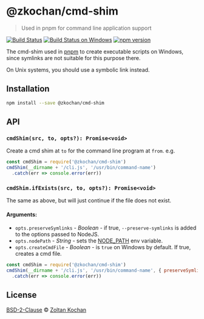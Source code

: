 # @zkochan/cmd-shim

> Used in pnpm for command line application support

<!--@shields('travis', 'appveyor', 'npm')-->
[![Build Status](https://img.shields.io/travis/pnpm/cmd-shim/master.svg)](https://travis-ci.org/pnpm/cmd-shim) [![Build Status on Windows](https://img.shields.io/appveyor/ci/zkochan/cmd-shim-8ah3a/master.svg)](https://ci.appveyor.com/project/zkochan/cmd-shim-8ah3a/branch/master) [![npm version](https://img.shields.io/npm/v/@zkochan/cmd-shim.svg)](https://www.npmjs.com/package/@zkochan/cmd-shim)
<!--/@-->

The cmd-shim used in [pnpm](https://github.com/rstacruz/pnpm) to create executable scripts on Windows,
since symlinks are not suitable for this purpose there.

On Unix systems, you should use a symbolic link instead.

## Installation

```sh
npm install --save @zkochan/cmd-shim
```

## API

### `cmdShim(src, to, opts?): Promise<void>`

Create a cmd shim at `to` for the command line program at `from`.
e.g.

```javascript
const cmdShim = require('@zkochan/cmd-shim')
cmdShim(__dirname + '/cli.js', '/usr/bin/command-name')
  .catch(err => console.error(err))
```

### `cmdShim.ifExists(src, to, opts?): Promise<void>`

The same as above, but will just continue if the file does not exist.

#### Arguments:

- `opts.preserveSymlinks` - _Boolean_ - if true, `--preserve-symlinks` is added to the options passed to NodeJS.
- `opts.nodePath` - _String_ - sets the [NODE_PATH](https://nodejs.org/api/cli.html#cli_node_path_path) env variable.
- `opts.createCmdFile` - _Boolean_ - is `true` on Windows by default. If true, creates a cmd file.

```javascript
const cmdShim = require('@zkochan/cmd-shim')
cmdShim(__dirname + '/cli.js', '/usr/bin/command-name', { preserveSymlinks: true })
  .catch(err => console.error(err))
```

## License

[BSD-2-Clause](./LICENSE) © [Zoltan Kochan](http://kochan.io)
